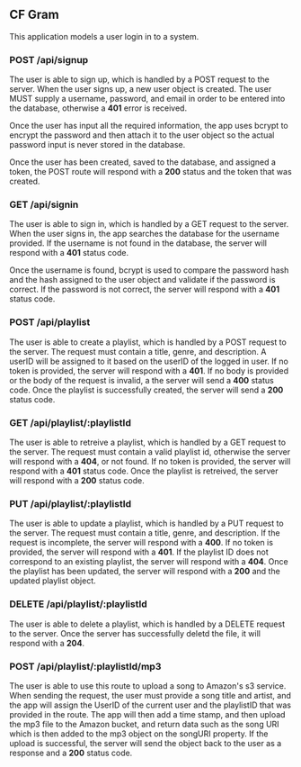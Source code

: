 ## CF Gram

This application models a user login in to a system. 

### POST /api/signup

The user is able to sign up, which is handled by a POST request to the server. When the user signs up, a new user object is created. The user MUST supply a username, password, and email in order to be entered into the database, otherwise a __401__ error is received. 

Once the user has input all the required information, the app uses bcrypt to encrypt the password and then attach it to the user object so the actual password input is never stored in the database. 

Once the user has been created, saved to the database, and assigned a token, the POST route will respond with a __200__ status and the token that was created.

### GET /api/signin

The user is able to sign in, which is handled by a GET request to the server. When the user signs in, the app searches the database for the username provided. If the username is not found in the database, the server will respond with a __401__ status code. 

Once the username is found, bcrypt is used to compare the password hash and the hash assigned to the user object and validate if the password is correct. If the password is not correct, the server will respond with a __401__ status code.

### POST /api/playlist

The user is able to create a playlist, which is handled by a POST request to the server. The request must contain a title, genre, and description. A userID will be assigned to it based on the userID of the logged in user. If no token is provided, the server will respond with a __401__. If no body is provided or the body of the request is invalid, a the server will send a __400__ status code. Once the playlist is successfully created, the server will send a __200__ status code.

### GET /api/playlist/:playlistId

The user is able to retreive a playlist, which is handled by a GET request to the server. The request must contain a valid playlist id, otherwise the server will respond with a __404__, or not found. If no token is provided, the server will respond with a __401__ status code. Once the playlist is retreived, the server will respond with a __200__ status code.

### PUT /api/playlist/:playlistId

The user is able to update a playlist, which is handled by a PUT request to the server. The request must contain a title, genre, and description. If the request is incomplete, the server will respond with a __400__. If no token is provided, the server will respond with a __401__. If the playlist ID does not correspond to an existing playlist, the server will respond with a __404__. Once the playlist has been updated, the server will respond with a __200__ and the updated playlist object.
 
### DELETE /api/playlist/:playlistId

The user is able to delete a playlist, which is handled by a DELETE request to the server. Once the server has successfully deletd the file, it will respond with a __204__.

### POST /api/playlist/:playlistId/mp3

The user is able to use this route to upload a song to Amazon's s3 service. When sending the request, the user must provide a song title and artist, and the app will assign the UserID of the current user and the playlistID that was provided in the route. The app will then add a time stamp, and then upload the mp3 file to the Amazon bucket, and return data such as the song URI which is then added to the mp3 object on the songURI property. If the upload is successful, the server will send the object back to the user as a response and a __200__ status code.